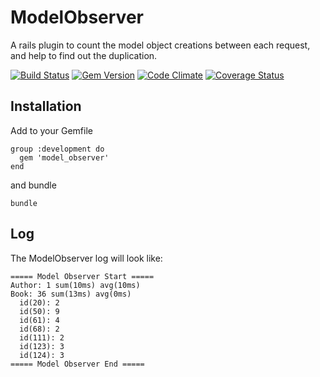 # ModelObserver

A rails plugin to count the model object creations between each request, and help to find out the duplication.

[![Build Status](https://travis-ci.org/cctiger36/model_observer.png?branch=master)](https://travis-ci.org/cctiger36/model_observer) [![Gem Version](https://badge.fury.io/rb/model_observer.png)](http://badge.fury.io/rb/model_observer) [![Code Climate](https://codeclimate.com/github/cctiger36/model_observer.png)](https://codeclimate.com/github/cctiger36/model_observer) [![Coverage Status](https://coveralls.io/repos/cctiger36/model_observer/badge.png)](https://coveralls.io/r/cctiger36/model_observer)

## Installation

Add to your Gemfile

    group :development do
      gem 'model_observer'
    end

and bundle

    bundle

## Log

The ModelObserver log will look like:

    ===== Model Observer Start =====
    Author: 1 sum(10ms) avg(10ms)
    Book: 36 sum(13ms) avg(0ms)
      id(20): 2
      id(50): 9
      id(61): 4
      id(68): 2
      id(111): 2
      id(123): 3
      id(124): 3
    ===== Model Observer End =====
